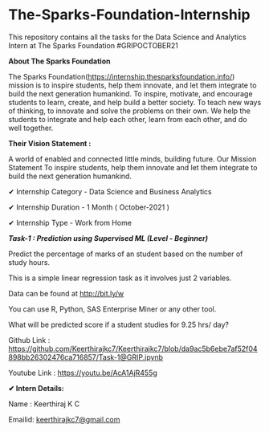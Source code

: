 # The-Sparks-Foundation-Internship

This repository contains all the tasks for the Data Science and Analytics Intern at The Sparks Foundation #GRIPOCTOBER21

**About The Sparks Foundation**

The Sparks Foundation(https://internship.thesparksfoundation.info/) mission is to inspire students, help them innovate, and let them integrate to build the next generation humankind. To inspire, motivate, and encourage students to learn, create, and help build a better society. To teach new ways of thinking, to innovate and solve the problems on their own. We help the students to integrate and help each other, learn from each other, and do well together.

**Their Vision Statement :**

A world of enabled and connected little minds, building future. Our Mission Statement To inspire students, help them innovate and let them integrate to build the next generation humankind.

✔ Internship Category - Data Science and Business Analytics

✔ Internship Duration - 1 Month ( October-2021 )

✔ Internship Type - Work from Home

***Task-1 : Prediction using Supervised ML (Level - Beginner)***

Predict the percentage of marks of an student based on the number of study hours.

This is a simple linear regression task as it involves just 2 variables.

Data can be found at http://bit.ly/w

You can use R, Python, SAS Enterprise Miner or any other tool.

What will be predicted score if a student studies for 9.25 hrs/ day?

Github Link : https://github.com/Keerthirajkc7/Keerthirajkc7/blob/da9ac5b6ebe7af52f04898bb26302476ca716857/Task-1@GRIP.ipynb

Youtube Link : https://youtu.be/AcA1AjR455g


**✔ Intern Details:**

Name : Keerthiraj K C

Emailid: keerthirajkc7@gmail.com
